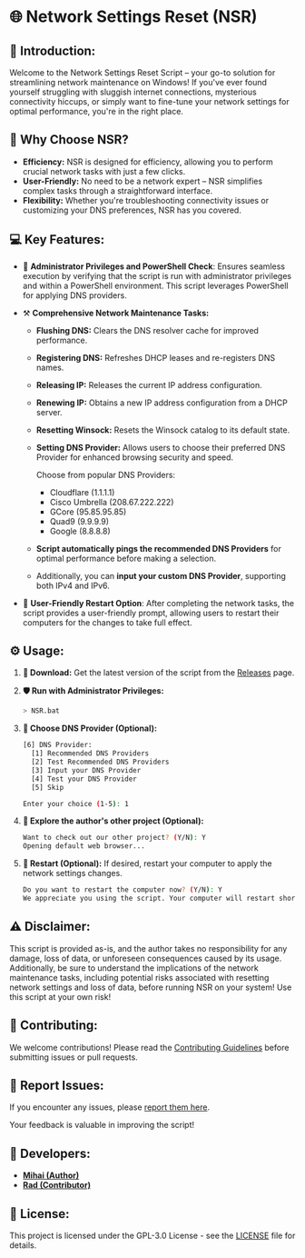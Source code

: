 # 🌐 Network Settings Reset (**NSR**)

## 🚀 Introduction:

Welcome to the Network Settings Reset Script – your go-to solution for streamlining network maintenance on Windows! If you've ever found yourself struggling with sluggish internet connections, mysterious connectivity hiccups, or simply want to fine-tune your network settings for optimal performance, you're in the right place.

## 🌟 Why Choose NSR?

- **Efficiency:** NSR is designed for efficiency, allowing you to perform crucial network tasks with just a few clicks.
- **User-Friendly:** No need to be a network expert – NSR simplifies complex tasks through a straightforward interface.
- **Flexibility:** Whether you're troubleshooting connectivity issues or customizing your DNS preferences, NSR has you covered.

## 💻 Key Features:

- 🔰 **Administrator Privileges and PowerShell Check**: Ensures seamless execution by verifying that the script is run with administrator privileges and within a PowerShell environment. This script leverages PowerShell for applying DNS providers.

- ⚒️ **Comprehensive Network Maintenance Tasks:**
  - **Flushing DNS:** Clears the DNS resolver cache for improved performance.
  - **Registering DNS:** Refreshes DHCP leases and re-registers DNS names.
  - **Releasing IP:** Releases the current IP address configuration.
  - **Renewing IP:** Obtains a new IP address configuration from a DHCP server.
  - **Resetting Winsock:** Resets the Winsock catalog to its default state.
  - **Setting DNS Provider:** Allows users to choose their preferred DNS Provider for enhanced browsing security and speed.

    Choose from popular DNS Providers:
    - Cloudflare (1.1.1.1)
    - Cisco Umbrella (208.67.222.222)
    - GCore (95.85.95.85)
    - Quad9 (9.9.9.9)
    - Google (8.8.8.8)

  - **Script automatically pings the recommended DNS Providers** for optimal performance before making a selection.

  - Additionally, you can **input your custom DNS Provider**, supporting both IPv4 and IPv6.

- 🤝 **User-Friendly Restart Option**: After completing the network tasks, the script provides a user-friendly prompt, allowing users to restart their computers for the changes to take full effect.

## ⚙️ Usage:

1. **📁 Download:** 
Get the latest version of the script from the [Releases](https://github.com/M1HA15/Network-Settings-Reset/releases) page.

2. **🛡️ Run with Administrator Privileges:**
   ```bash
   > NSR.bat
   ```
   
3. **🚨 Choose DNS Provider (Optional):**
   ```bash
   [6] DNS Provider:
     [1] Recommended DNS Providers
     [2] Test Recommended DNS Providers
     [3] Input your DNS Provider
     [4] Test your DNS Provider
     [5] Skip

   Enter your choice (1-5): 1
   ```

4. **📢 Explore the author's other project (Optional):**
   ```bash
   Want to check out our other project? (Y/N): Y
   Opening default web browser...
   ```

5. **🌌 Restart (Optional):**
If desired, restart your computer to apply the network settings changes.
     ```bash
     Do you want to restart the computer now? (Y/N): Y
     We appreciate you using the script. Your computer will restart shortly!
     ```

## ⚠️ Disclaimer:
This script is provided as-is, and the author takes no responsibility for any damage, loss of data, or unforeseen consequences caused by its usage. Additionally, be sure to understand the implications of the network maintenance tasks, including potential risks associated with resetting network settings and loss of data, before running NSR on your system! Use this script at your own risk!

## 📝 Contributing:
We welcome contributions! Please read the [Contributing Guidelines](https://github.com/M1HA15/Network-Settings-Reset/blob/main/CONTRIBUTING.md) before submitting issues or pull requests.

## 🚧 Report Issues:
If you encounter any issues, please [report them here](https://github.com/M1HA15/Network-Settings-Reset/issues).

Your feedback is valuable in improving the script!

## 🚀 Developers:
- **[Mihai (Author)](https://github.com/M1HA15)**
- **[Rad (Contributor)](https://github.com/RadNotRed)**

## 📃 License:
This project is licensed under the GPL-3.0 License - see the [LICENSE](https://github.com/M1HA15/Network-Settings-Reset/blob/main/LICENSE) file for details.
